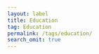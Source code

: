 ```yaml
---
layout: label
title: Education
tag: Education
permalink: /tags/education/
search_omit: true
---
```

